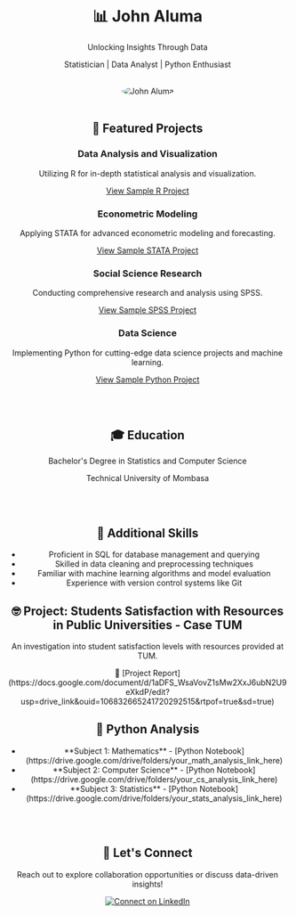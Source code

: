 <div align="center">
  <h1>📊 John Aluma</h1>
  <p>Unlocking Insights Through Data</p>
  <p>Statistician | Data Analyst | Python Enthusiast</p>
  <br/>
  <img src="https://via.placeholder.com/150" alt="John Aluma" style="border-radius: 50%;">
  <br/><br/>
  <h2>🌟 Featured Projects</h2>


  <div>
    <h3>Data Analysis and Visualization</h3>
    <p>Utilizing R for in-depth statistical analysis and visualization.</p>
    <a href="#">View Sample R Project</a>
  </div>
  
  <div>
    <h3>Econometric Modeling</h3>
    <p>Applying STATA for advanced econometric modeling and forecasting.</p>
    <a href="#">View Sample STATA Project</a>
  </div>
  
  <div>
    <h3>Social Science Research</h3>
    <p>Conducting comprehensive research and analysis using SPSS.</p>
    <a href="#">View Sample SPSS Project</a>
  </div>
  
  <div>
    <h3>Data Science</h3>
    <p>Implementing Python for cutting-edge data science projects and machine learning.</p>
    <a href="#">View Sample Python Project</a>
  </div>
  
  <br/><br/>
  <h2>🎓 Education</h2>
  <p>Bachelor's Degree in Statistics and Computer Science</p>
  <p>Technical University of Mombasa</p>
  
  <br/><br/>
  <h2>📝 Additional Skills</h2>
  <ul>
    <li>Proficient in SQL for database management and querying</li>
    <li>Skilled in data cleaning and preprocessing techniques</li>
    <li>Familiar with machine learning algorithms and model evaluation</li>
    <li>Experience with version control systems like Git</li>
  </ul>

  <h2>🤓 Project: Students Satisfaction with Resources in Public Universities - Case TUM</h2>
  <p>An investigation into student satisfaction levels with resources provided at TUM.</p>
  <p>📄 [Project Report](https://docs.google.com/document/d/1aDFS_WsaVovZ1sMw2XxJ6ubN2U9eXkdP/edit?usp=drive_link&ouid=106832665241720292515&rtpof=true&sd=true)</p>

  <h2>🐍 Python Analysis</h2>
  <ul>
    <li>**Subject 1: Mathematics**
      - [Python Notebook](https://drive.google.com/drive/folders/your_math_analysis_link_here)</li>
    <li>**Subject 2: Computer Science**
      - [Python Notebook](https://drive.google.com/drive/folders/your_cs_analysis_link_here)</li>
    <li>**Subject 3: Statistics**
      - [Python Notebook](https://drive.google.com/drive/folders/your_stats_analysis_link_here)</li>
  </ul>

  <br/><br/>
  <h2>🤝 Let's Connect</h2>
  <p>Reach out to explore collaboration opportunities or discuss data-driven insights!</p>
  <a href="https://www.linkedin.com/in/john-aluma-009234245?utm_source=share&utm_campaign=share_via&utm_content=profile&utm_medium=android_app"><img src="https://img.shields.io/badge/-Connect%20on%20LinkedIn-blue?style=flat&logo=linkedin&logoColor=white" alt="Connect on LinkedIn"></a>
</div>
